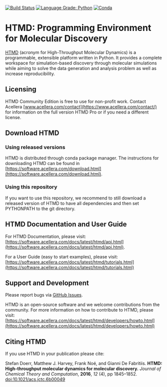 [![Build Status](https://dev.azure.com/stefdoerr/htmd/_apis/build/status/Acellera.htmd?branchName=master)](https://dev.azure.com/stefdoerr/htmd/_build/latest?definitionId=3&branchName=master)
[![Language Grade: Python](https://img.shields.io/lgtm/grade/python/g/Acellera/htmd.svg?logo=lgtm&logoWidth=18)](https://lgtm.com/projects/g/Acellera/htmd/context:python) 
[![Conda](https://anaconda.org/acellera/htmd/badges/version.svg)](https://anaconda.org/acellera/HTMD)
<!---[![Build status](https://ci.appveyor.com/api/projects/status/m1bxrop34b2qw68x/branch/master?svg=true)](https://ci.appveyor.com/project/acelleraci/htmd/branch/master)--->


# HTMD: Programming Environment for Molecular Discovery
[HTMD](https://www.htmd.org) (acronym for High-Throughput Molecular Dynamics) is a programmable, extensible platform 
written in Python. It provides a complete workspace for simulation-based discovery through molecular simulations while 
aiming to solve the data generation and analysis problem as well as increase reproducibility.

## Licensing
HTMD Community Edition is free to use for non-profit work. Contact Acellera 
[www.acellera.com/contact](https://www.acellera.com/contact/) for information on the full version HTMD Pro or if you need a different license.

## Download HTMD

### Using released versions
HTMD is distributed through conda package manager. The instructions for downloading HTMD can be found in
[https://software.acellera.com/download.html](https://software.acellera.com/download.html). 

### Using this repository 
If you want to use this repository, we recommend to still download a released version of HTMD to have all dependencies 
and then set PYTHONPATH to the git directory.

## HTMD Documentation and User Guide
For HTMD Documentation, please visit: 
[https://software.acellera.com/docs/latest/htmd/api.html](https://software.acellera.com/docs/latest/htmd/api.html).

For a User Guide (easy to start examples), please visit: 
[https://software.acellera.com/docs/latest/htmd/tutorials.html](https://software.acellera.com/docs/latest/htmd/tutorials.html)

## Support and Development

Please report bugs via [GitHub Issues](https://github.org/acellera/htmd/issues).

HTMD is an open-source software and we welcome contributions from the community. For more information on how to 
contribute to HTMD, please visit:
[https://software.acellera.com/docs/latest/htmd/developers/howto.html](https://software.acellera.com/docs/latest/htmd/developers/howto.html)

## Citing HTMD

If you use HTMD in your publication please cite:

Stefan Doerr, Matthew J. Harvey, Frank Noé, and Gianni De Fabritiis. 
**HTMD: High-throughput molecular dynamics for molecular discovery.** 
*Journal of Chemical Theory and Computation*, **2016**, *12* (4), pp 1845–1852.
[doi:10.1021/acs.jctc.6b00049](http://pubs.acs.org/doi/abs/10.1021/acs.jctc.6b00049)


